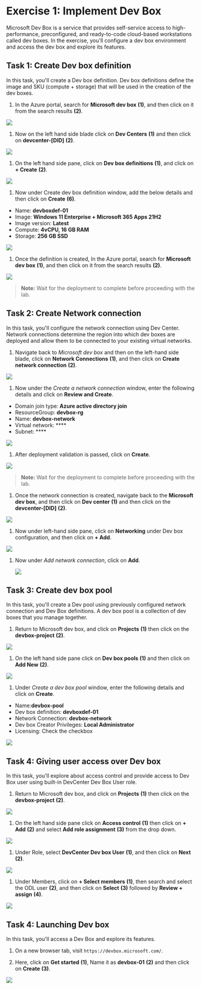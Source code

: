 # Exercise 1: Implement Dev Box

Microsoft Dev Box is a service that provides self-service access to high-performance, preconfigured, and ready-to-code cloud-based workstations called dev boxes.
In the exercise, you'll configure a dev box environment and access the dev box and explore its features.

## Task 1: Create Dev box definition

In this task, you'll create a Dev box definition. Dev box definitions define the image and SKU (compute + storage) that will be used in the creation of the dev boxes.

1. In the Azure portal, search for **Microsoft dev box** **(1)**, and then click on it from the search results **(2)**.

  ![](media/e101.png)
  
1. Now on the left hand side blade click on **Dev Centers** **(1)** and then click on **devcenter-[DID]** **(2)**.

  ![](media/e109.png)
  
1. On the left hand side pane, click on **Dev box definitions** **(1)**, and click on **+ Create** **(2)**.

  ![](media/e110.png)
  
1. Now under Create dev box definition window, add the below details and then click on **Create** **(6)**.

  - Name: **devboxdef-01**
  - Image: **Windows 11 Enterprise + Microsoft 365 Apps 21H2**
  - Image version: **Latest**
  - Compute: **4vCPU, 16 GB RAM**
  - Storage: **256 GB SSD**

  ![](media/e112.png)
  
1. Once the definition is created, In the Azure portal, search for **Microsoft dev box** **(1)**, and then click on it from the search results **(2)**.

  ![](media/e101.png)
  
>**Note:** Wait for the deployment to complete before proceeding with the lab.
  
## Task 2: Create Network connection

In this task, you'll configure the network connection using Dev Center. Network connections determine the region into which dev boxes are deployed and allow them to be connected to your existing virtual networks.

1. Navigate back to *Microsoft dev box* and then on the left-hand side blade, click on **Network Connections** **(1)**, and then click on **Create network connection** **(2)**.

  ![](media/e113.png)
  
1. Now under the *Create a network connection* window, enter the following details and click on **Review and Create**.

  - Domain join type: **Azure active directory join**
  - ResourceGroup: **devbox-rg**
  - Name: **devbox-network**
  - Virtual network: ****
  - Subnet: ****

  ![](media/e116.png)

1. After deployment validation is passed, click on **Create**.

  ![](media/e115.png)
  
>**Note:** Wait for the deployment to complete before proceeding with the lab.

1. Once the network connection is created, navigate back to the **Microsoft dev box**, and then click on **Dev center** **(1)** and then click on the **devcenter-[DID]** **(2)**.

  ![](media/e109.png)

1. Now under left-hand side pane, click on **Networking** under Dev box configuration, and then click on **+ Add**.

  ![](media/e117.png)
  
1. Now under *Add network connection*, click on **Add**.

    ![](media/e118.png)
    
## Task 3: Create dev box pool

In this task, you'll create a Dev pool using previously configured network connection and Dev Box definitions. A dev box pool is a collection of dev boxes that you manage together. 

1. Return to Microsoft dev box, and click on **Projects** **(1)** then click on the **devbox-project** **(2)**.

  ![](media/ex101.png)

1. On the left hand side pane click on **Dev box pools** **(1)** and then click on **Add New** **(2)**.

  ![](media/ex102.png)
  
1. Under *Create a dev box pool* window, enter the following details and click on **Create**.

  - Name:**devbox-pool**
  - Dev box definition: **devboxdef-01**
  - Network Connection: **devbox-network**
  - Dev box Creator Privileges: **Local Administrator**
  - Licensing: Check the checkbox
  
  ![](media/e119.png)
  
## Task 4: Giving user access over Dev box

In this task, you'll explore about access control and provide access to Dev Box user using built-in DevCenter Dev Box User role.

1. Return to Microsoft dev box, and click on **Projects** **(1)** then click on the **devbox-project** **(2)**.

  ![](media/ex101.png)

1. On the left hand side pane click on **Access control** **(1)** then click on **+ Add** **(2)** and select **Add role assignment** **(3)** from the drop down.

  ![](media/e120.png)

1. Under Role, select **DevCenter Dev box User** **(1)**, and then click on **Next** **(2)**.

  ![](media/e122.png)
  
1. Under Members, click on **+ Select members** **(1)**, then search and select the ODL user **(2)**, and then click on **Select** **(3)** followed by **Review + assign** **(4)**.

  ![](media/e123.png)
  
## Task 4: Launching Dev box

In this task, you'll access a Dev Box and explore its features.

1. On a new browser tab, visit ```https://devbox.microsoft.com/```.

1. Here, click on **Get started** **(1)**, Name it as **devbox-01** **(2)** and then click on **Create** **(3)**.

  ![](media/e124.png)



